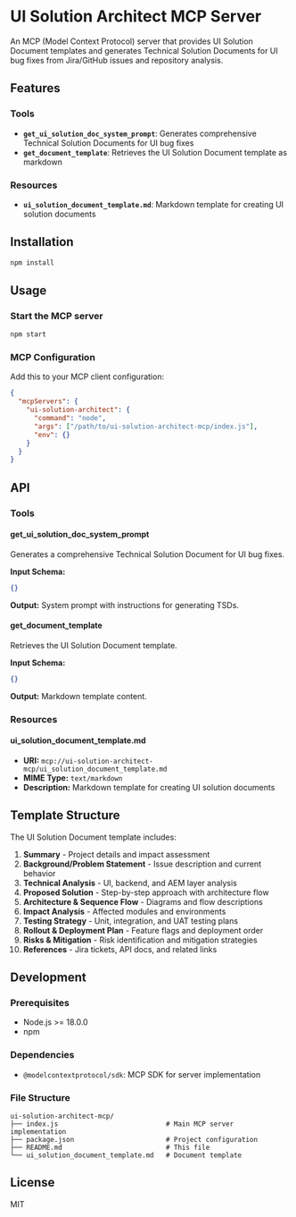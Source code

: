 
# UI Solution Architect MCP Server

An MCP (Model Context Protocol) server that provides UI Solution Document templates and generates Technical Solution Documents for UI bug fixes from Jira/GitHub issues and repository analysis.

## Features

### Tools
- **`get_ui_solution_doc_system_prompt`**: Generates comprehensive Technical Solution Documents for UI bug fixes
- **`get_document_template`**: Retrieves the UI Solution Document template as markdown

### Resources
- **`ui_solution_document_template.md`**: Markdown template for creating UI solution documents

## Installation

```bash
npm install
```

## Usage

### Start the MCP server

```bash
npm start
```

### MCP Configuration

Add this to your MCP client configuration:

```json
{
  "mcpServers": {
    "ui-solution-architect": {
      "command": "node",
      "args": ["/path/to/ui-solution-architect-mcp/index.js"],
      "env": {}
    }
  }
}
```

## API

### Tools

#### get_ui_solution_doc_system_prompt
Generates a comprehensive Technical Solution Document for UI bug fixes.

**Input Schema:**
```json
{}
```

**Output:** System prompt with instructions for generating TSDs.

#### get_document_template
Retrieves the UI Solution Document template.

**Input Schema:**
```json
{}
```

**Output:** Markdown template content.

### Resources

#### ui_solution_document_template.md
- **URI:** `mcp://ui-solution-architect-mcp/ui_solution_document_template.md`
- **MIME Type:** `text/markdown`
- **Description:** Markdown template for creating UI solution documents

## Template Structure

The UI Solution Document template includes:

1. **Summary** - Project details and impact assessment
2. **Background/Problem Statement** - Issue description and current behavior
3. **Technical Analysis** - UI, backend, and AEM layer analysis
4. **Proposed Solution** - Step-by-step approach with architecture flow
5. **Architecture & Sequence Flow** - Diagrams and flow descriptions
6. **Impact Analysis** - Affected modules and environments
7. **Testing Strategy** - Unit, integration, and UAT testing plans
8. **Rollout & Deployment Plan** - Feature flags and deployment order
9. **Risks & Mitigation** - Risk identification and mitigation strategies
10. **References** - Jira tickets, API docs, and related links

## Development

### Prerequisites
- Node.js >= 18.0.0
- npm

### Dependencies
- `@modelcontextprotocol/sdk`: MCP SDK for server implementation

### File Structure
```
ui-solution-architect-mcp/
├── index.js                           # Main MCP server implementation
├── package.json                       # Project configuration
├── README.md                          # This file
└── ui_solution_document_template.md   # Document template
```

## License

MIT